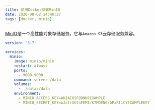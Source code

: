 ```yaml
---
title: 使用Docker部署MinIO
date: 2020-08-02 14:40:27
tags: [docker, minio]
---
```


[MinIO][]是一个高性能对象存储服务。它与`Amazon S3`云存储服务兼容。

[MinIO]: https://min.io/

```yaml
version: '3.7'

services:
  minio:
    image: minio/minio
    restart: always
    ports:
      - 9000:9000
    command: server /data
    volumes:
      - ./data:/data
    environment:
      - MINIO_ACCESS_KEY=AKIAIOSFODNN7EXAMPLE
      - MINIO_SECRET_KEY=wJalrXUtnFEMI/K7MDENG/bPxRfiCYEXAMPLEKEY
```

